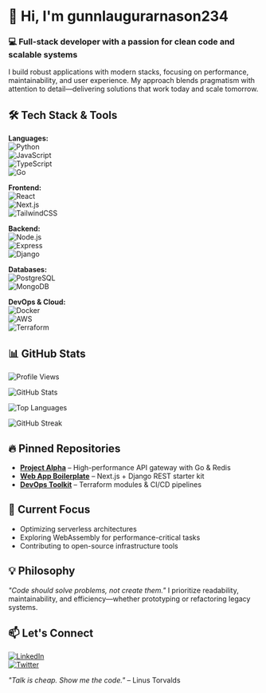 # 👋 Hi, I'm gunnlaugurarnason234  

### 💻 Full-stack developer with a passion for clean code and scalable systems  

I build robust applications with modern stacks, focusing on performance, maintainability, and user experience. My approach blends pragmatism with attention to detail—delivering solutions that work today and scale tomorrow.  

## 🛠 Tech Stack & Tools  

**Languages:**  
![Python](https://img.shields.io/badge/-Python-3776AB?style=flat&logo=python&logoColor=white)  
![JavaScript](https://img.shields.io/badge/-JavaScript-F7DF1E?style=flat&logo=javascript&logoColor=black)  
![TypeScript](https://img.shields.io/badge/-TypeScript-3178C6?style=flat&logo=typescript&logoColor=white)  
![Go](https://img.shields.io/badge/-Go-00ADD8?style=flat&logo=go&logoColor=white)  

**Frontend:**  
![React](https://img.shields.io/badge/-React-61DAFB?style=flat&logo=react&logoColor=black)  
![Next.js](https://img.shields.io/badge/-Next.js-000000?style=flat&logo=next.js&logoColor=white)  
![TailwindCSS](https://img.shields.io/badge/-TailwindCSS-06B6D4?style=flat&logo=tailwind-css&logoColor=white)  

**Backend:**  
![Node.js](https://img.shields.io/badge/-Node.js-339933?style=flat&logo=node.js&logoColor=white)  
![Express](https://img.shields.io/badge/-Express-000000?style=flat&logo=express&logoColor=white)  
![Django](https://img.shields.io/badge/-Django-092E20?style=flat&logo=django&logoColor=white)  

**Databases:**  
![PostgreSQL](https://img.shields.io/badge/-PostgreSQL-4169E1?style=flat&logo=postgresql&logoColor=white)  
![MongoDB](https://img.shields.io/badge/-MongoDB-47A248?style=flat&logo=mongodb&logoColor=white)  

**DevOps & Cloud:**  
![Docker](https://img.shields.io/badge/-Docker-2496ED?style=flat&logo=docker&logoColor=white)  
![AWS](https://img.shields.io/badge/-AWS-232F3E?style=flat&logo=amazon-aws&logoColor=white)  
![Terraform](https://img.shields.io/badge/-Terraform-7B42BC?style=flat&logo=terraform&logoColor=white)  

## 📊 GitHub Stats  

![Profile Views](https://komarev.com/ghpvc/?username=gunnlaugurarnason234&color=blue&style=flat)  

![GitHub Stats](https://github-readme-stats.vercel.app/api?username=gunnlaugurarnason234&show_icons=true&theme=radical&hide_border=true)  

![Top Languages](https://github-readme-stats.vercel.app/api/top-langs/?username=gunnlaugurarnason234&layout=compact&theme=radical&hide_border=true)  

![GitHub Streak](https://github-readme-streak-stats.herokuapp.com/?user=gunnlaugurarnason234&theme=radical&hide_border=true)  

## 🔥 Pinned Repositories  

- **[Project Alpha](https://github.com/gunnlaugurarnason234/project-alpha)** – High-performance API gateway with Go & Redis  
- **[Web App Boilerplate](https://github.com/gunnlaugurarnason234/web-app-boilerplate)** – Next.js + Django REST starter kit  
- **[DevOps Toolkit](https://github.com/gunnlaugurarnason234/devops-toolkit)** – Terraform modules & CI/CD pipelines  

## 🎯 Current Focus  

- Optimizing serverless architectures  
- Exploring WebAssembly for performance-critical tasks  
- Contributing to open-source infrastructure tools  

## 💡 Philosophy  

*"Code should solve problems, not create them."* I prioritize readability, maintainability, and efficiency—whether prototyping or refactoring legacy systems.  

## 📫 Let's Connect  

[![LinkedIn](https://img.shields.io/badge/-LinkedIn-0A66C2?style=flat&logo=linkedin&logoColor=white)](https://linkedin.com/in/gunnlaugurarnason234)  
[![Twitter](https://img.shields.io/badge/-Twitter-1DA1F2?style=flat&logo=twitter&logoColor=white)](https://twitter.com/gunnlaugurarnason234)  

*"Talk is cheap. Show me the code."* – Linus Torvalds
